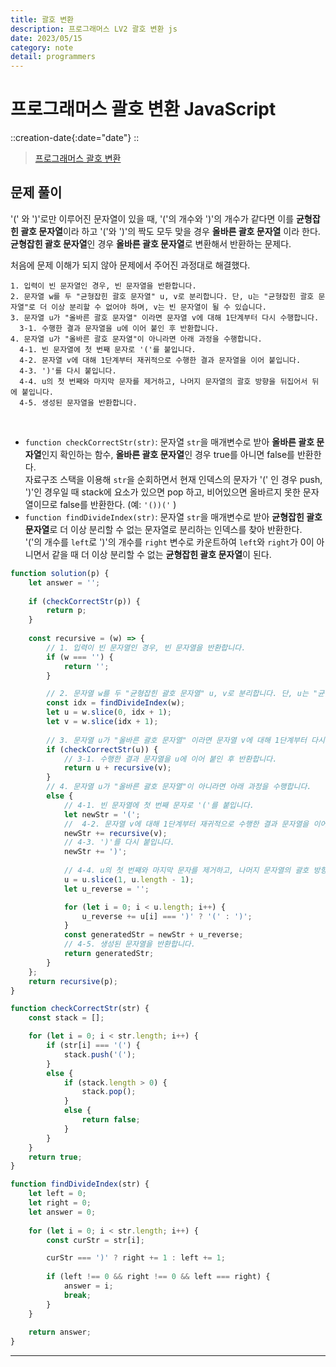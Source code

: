 ```yaml
---
title: 괄호 변환
description: 프로그래머스 LV2 괄호 변환 js 
date: 2023/05/15
category: note
detail: programmers
---
```


# 프로그래머스 괄호 변환 JavaScript
::creation-date{:date="date"}
::

> <a href="https://school.programmers.co.kr/learn/courses/30/lessons/60058" target="_blank" class="font-bold">프로그래머스 괄호 변환</a>

## 문제 풀이
'(' 와 ')'로만 이루어진 문자열이 있을 때, '('의 개수와 ')'의 개수가 같다면 이를 **균형잡힌 괄호 문자열**이라 하고 '('와 ')'의 짝도 모두 맞을 경우 **올바른 괄호 문자열** 이라 한다. **균형잡힌 괄호 문자열**인 경우 **올바른 괄호 문자열**로 변환해서 반환하는 문제다.  

처음에 문제 이해가 되지 않아 문제에서 주어진 과정대로 해결했다.  

```
1. 입력이 빈 문자열인 경우, 빈 문자열을 반환합니다. 
2. 문자열 w를 두 "균형잡힌 괄호 문자열" u, v로 분리합니다. 단, u는 "균형잡힌 괄호 문자열"로 더 이상 분리할 수 없어야 하며, v는 빈 문자열이 될 수 있습니다. 
3. 문자열 u가 "올바른 괄호 문자열" 이라면 문자열 v에 대해 1단계부터 다시 수행합니다. 
  3-1. 수행한 결과 문자열을 u에 이어 붙인 후 반환합니다. 
4. 문자열 u가 "올바른 괄호 문자열"이 아니라면 아래 과정을 수행합니다. 
  4-1. 빈 문자열에 첫 번째 문자로 '('를 붙입니다. 
  4-2. 문자열 v에 대해 1단계부터 재귀적으로 수행한 결과 문자열을 이어 붙입니다. 
  4-3. ')'를 다시 붙입니다. 
  4-4. u의 첫 번째와 마지막 문자를 제거하고, 나머지 문자열의 괄호 방향을 뒤집어서 뒤에 붙입니다. 
  4-5. 생성된 문자열을 반환합니다.
```
  
<br />

- `function checkCorrectStr(str)`: 문자열 `str`을 매개변수로 받아 **올바른 괄호 문자열**인지 확인하는 함수, **올바른 괄호 문자열**인 경우 true를 아니면 false를 반환한다.  
자료구조 스택을 이용해 `str`을 순회하면서 현재 인덱스의 문자가 '(' 인 경우 push,  
')'인 경우일 때 stack에 요소가 있으면 pop 하고, 비어있으면 올바르지 못한 문자열이므로 false를 반환한다. (예: `'())('` )  
- `function findDivideIndex(str)`: 문자열 `str`을 매개변수로 받아 **균형잡힌 괄호 문자열**로 더 이상 분리할 수 없는 문자열로 분리하는 인덱스를 찾아 반환한다.  
'('의 개수를 `left`로 ')'의 개수를 `right` 변수로 카운트하여 `left`와 `right`가 0이 아니면서 같을 때 더 이상 분리할 수 없는 **균형잡힌 괄호 문자열**이 된다.


```js
function solution(p) {
    let answer = '';
    
    if (checkCorrectStr(p)) {
        return p;
    }
    
    const recursive = (w) => {
        // 1. 입력이 빈 문자열인 경우, 빈 문자열을 반환합니다. 
        if (w === '') {
            return '';
        }

        // 2. 문자열 w를 두 "균형잡힌 괄호 문자열" u, v로 분리합니다. 단, u는 "균형잡힌 괄호 문자열"로 더 이상 분리할 수 없어야 하며, v는 빈 문자열이 될 수 있습니다. 
        const idx = findDivideIndex(w);
        let u = w.slice(0, idx + 1);
        let v = w.slice(idx + 1);
        
        // 3. 문자열 u가 "올바른 괄호 문자열" 이라면 문자열 v에 대해 1단계부터 다시 수행합니다. 
        if (checkCorrectStr(u)) {
            // 3-1. 수행한 결과 문자열을 u에 이어 붙인 후 반환합니다. 
            return u + recursive(v);
        }
        // 4. 문자열 u가 "올바른 괄호 문자열"이 아니라면 아래 과정을 수행합니다.
        else {
            // 4-1. 빈 문자열에 첫 번째 문자로 '('를 붙입니다.
            let newStr = '('; 
            //  4-2. 문자열 v에 대해 1단계부터 재귀적으로 수행한 결과 문자열을 이어 붙입니다. 
            newStr += recursive(v);
            // 4-3. ')'를 다시 붙입니다. 
            newStr += ')';
    
            // 4-4. u의 첫 번째와 마지막 문자를 제거하고, 나머지 문자열의 괄호 방향을 뒤집어서 뒤에 붙입니다.
            u = u.slice(1, u.length - 1);
            let u_reverse = '';

            for (let i = 0; i < u.length; i++) {
                u_reverse += u[i] === ')' ? '(' : ')';
            }
            const generatedStr = newStr + u_reverse;
            // 4-5. 생성된 문자열을 반환합니다.
            return generatedStr;  
        }
    };
    return recursive(p);
}

function checkCorrectStr(str) {
    const stack = [];

    for (let i = 0; i < str.length; i++) {
        if (str[i] === '(') {
            stack.push('(');
        }
        else {
            if (stack.length > 0) {
                stack.pop();
            }
            else {
                return false;
            }
        }
    }
    return true;
}

function findDivideIndex(str) {
    let left = 0;
    let right = 0;
    let answer = 0;
    
    for (let i = 0; i < str.length; i++) {
        const curStr = str[i];

        curStr === ')' ? right += 1 : left += 1;
        
        if (left !== 0 && right !== 0 && left === right) {
            answer = i;
            break;
        }
    }
    
    return answer;
}

```

---